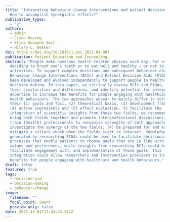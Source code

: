 ```yaml
---
title: "Integrating behaviour change interventions and patient decision aids:
  How to accomplish synergistic effects?"
publication_types:
  - "2"
authors:
  - admin
  - Ciska Hoving
  - Eline Suzanne Smit
  - Hilary L. Bekker
doi: https://doi.org/10.1016/j.pec.2021.04.007
publication: Patient Education and Counseling
abstract: "People make numerous health-related choices each day: For example,
  deciding to brush one’s teeth or to eat well and healthy – or not to do these
  activities. To support complex decisions and subsequent behaviour change, both
  Behaviour Change Interventions (BCIs) and Patient Decision Aids (PtDAs) have
  been developed and evolved independently to support people in health-related
  decision making. In this paper, we critically review BCIs and PtDAs, examine
  their similarities and differences, and identify potential for integration of
  expertise to increase the benefits for people engaging with healthcare and
  health behaviours. The two approaches appear to mainly differ in terms of
  their (1) goals and foci, (2) theoretical basis, (3) development frameworks,
  (4) active ingredients and (5) effect evaluation. To facilitate the
  integration of scientific insights from these two fields, we recommend to (1)
  bring both fields together and promote interprofessional discussions, (2)
  train (health) professionals to recognise strengths of both approaches, (3)
  investigate the synergy of the two fields, (4) be prepared for and try to
  mitigate a culture shock when the fields start to interact. Knowledge
  generated by researching PtDAs could be used to facilitate decisional
  processes that enable patients to choose goals that are in line with their
  values and preferences, while insights from researching BCIs could be used to
  facilitate engagement with, and implementation of those goals. This
  integration could allow researchers and intervention providers to increase the
  benefits for people engaging with healthcare and health behaviours."
draft: false
featured: true
tags:
  - decision-aid
  - decision-making
  - behavior-change
image:
  filename: ""
  focal_point: Smart
  preview_only: false
date: 2021-12-01T17:34:43.261Z
---
```


